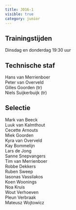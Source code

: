 ```yaml
---
title: JO16-1
visible: true
category: junior
---
```

## Trainingstijden

Dinsdag en donderdag 19:30 uur

## Technische staf

Hans van Merrienboer\
Peter van Overveld\
Gilles Goorden (tr)\
Niels Suijkerbuijk (tr)

## Selectie

M﻿ark van Beeck\
L﻿uuk van Kalmthout\
C﻿ecette Arnouts\
M﻿iek Goorden\
K﻿yra van Overveld\
K﻿ay Bommelijn\
L﻿ars de Jong\
S﻿anne Snepvangers\
T﻿im van Merrienboer\
R﻿obbe Dekkers\
R﻿uben Sweep\
I﻿asonas Vassilakos\
K﻿oen Woonings\
N﻿oa Kruis\
W﻿out Verhoeven\
P﻿leun Verbraak\
M﻿ateusz Wojtowicz
